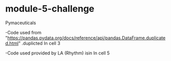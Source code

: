 # module-5-challenge
Pymaceuticals

-Code used from "https://pandas.pydata.org/docs/reference/api/pandas.DataFrame.duplicated.html" 
.duplicted In cell 3

-Code used provided by LA (Rhythm)
isin In cell 5
